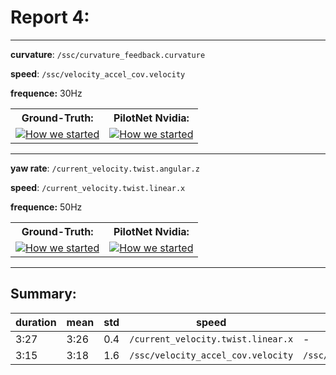 
# Report 4:

-----

**curvature**: `/ssc/curvature_feedback.curvature`

**speed**: `/ssc/velocity_accel_cov.velocity`

**frequence:** 30Hz

<table style="width:100%">
  <tr>
    <th>Ground-Truth:</th>
    <th>PilotNet Nvidia:</th>
  </tr>
  <tr>
    <td> <div align="center">
  <a href="https://www.youtube.com/watch?v=bZELpneieKk"><img src="https://img.youtube.com/vi/bZELpneieKk/0.jpg" alt="How we started"></a>
</div> </td>
    <td> <div align="center">
  <a href="https://www.youtube.com/watch?v=IrB3lfJ73Bw"><img src="https://img.youtube.com/vi/IrB3lfJ73Bw/0.jpg" alt="How we started"></a>
</div></td>
  </tr>
</table>

-----

**yaw rate**: `/current_velocity.twist.angular.z`

**speed**: `/current_velocity.twist.linear.x`

**frequence:** 50Hz

<table style="width:100%">
  <tr>
    <th>Ground-Truth:</th>
    <th>PilotNet Nvidia:</th>
  </tr>
  <tr>
    <td> <div align="center">
<a href="https://www.youtube.com/watch?v=yw5W_m6XDOw"><img src="https://img.youtube.com/vi/yw5W_m6XDOw/0.jpg" alt="How we started"></a>
</div> </td>
    <td> <div align="center">
<a href="https://www.youtube.com/watch?v=dvgowutxJ14"><img src="https://img.youtube.com/vi/dvgowutxJ14/0.jpg" alt="How we started"></a>
</div></td>
  </tr>
</table>

-----

## Summary:

|duration|mean|std|speed|curvature|yaw_rate|frequency|
|---|---|---|---|---|---|---|
|3:27|3:26|0.4|`/current_velocity.twist.linear.x`| - |`/current_velocity.twist.angular.z`|50|
|3:15|3:18|1.6|`/ssc/velocity_accel_cov.velocity`|`/ssc/curvature_feedback.curvature`| - |30|
